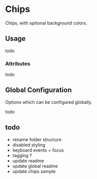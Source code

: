 # Chips
Chips, with optional background colors.

## Usage

todo

### Attributes

todo

## Global Configuration
Options which can be configured globally.

todo

## todo
- rename folder structure
- disabled styling
- keyboard events + focus
- tagging ?
- update readme 
- update global readme 
- update chips sample